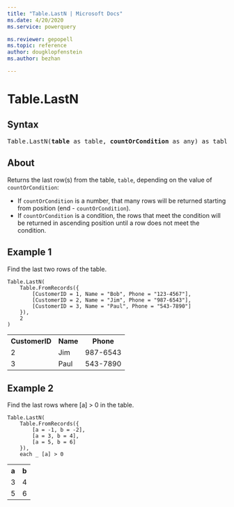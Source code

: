 ```yaml
---
title: "Table.LastN | Microsoft Docs"
ms.date: 4/20/2020
ms.service: powerquery

ms.reviewer: gepopell
ms.topic: reference
author: dougklopfenstein
ms.author: bezhan

---
```

# Table.LastN

## Syntax

<pre>
Table.LastN(<b>table</b> as table, <b>countOrCondition</b> as any) as table 
</pre>
  
## About  
Returns the last row(s) from the table, `table`, depending on the value of `countOrCondition`: <ul> <li> If <code>countOrCondition</code> is a number, that many rows will be returned starting from position (end - <code>countOrCondition</code>). </li> <li> If <code>countOrCondition</code> is a condition, the rows that meet the condition will be returned in ascending position until a row does not meet the condition.</li> </ul>

## Example 1
Find the last two rows of the table.

```powerquery-m
Table.LastN(
    Table.FromRecords({
        [CustomerID = 1, Name = "Bob", Phone = "123-4567"],
        [CustomerID = 2, Name = "Jim", Phone = "987-6543"],
        [CustomerID = 3, Name = "Paul", Phone = "543-7890"]
    }),
    2
)
```

<table> <tr> <th>CustomerID</th> <th>Name</th> <th>Phone</th> </tr> <tr> <td>2</td> <td>Jim</td> <td>987-6543</td> </tr> <tr> <td>3</td> <td>Paul</td> <td>543-7890</td> </tr> </table>

## Example 2
Find the last rows where [a] > 0 in the table.

```powerquery-m
Table.LastN(
    Table.FromRecords({
        [a = -1, b = -2],
        [a = 3, b = 4],
        [a = 5, b = 6]
    }),
    each _ [a] > 0

```

<table> <tr> <th>a</th> <th>b</th> </tr> <tr> <td>3</td> <td>4</td> </tr> <tr> <td>5</td> <td>6</td> </tr> </table>

